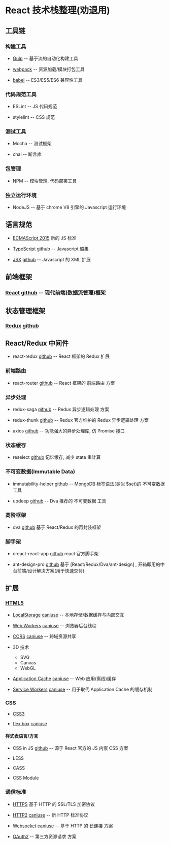# React 技术栈整理(劝退用)

## 工具链

### 构建工具

- [Gulp](https://glupjs.com) -- 基于流的自动化构建工具

- [webpack](https://webpack.js.org) -- 资源加载/模块打包工具

- [babel](https://babel.bootcss.com) -- ES3/ES5/ES6 兼容性工具

### 代码规范工具

- ESLint -- JS 代码规范

- stylelint -- CSS 规范

### 测试工具

- Mocha -- 测试框架

- chai -- 断言库

### 包管理

- NPM -- 模块管理, 代码部署工具

### 独立运行环境

- NodeJS -- 基于 chrome V8 引擎的 Javascript 运行环境

## 语言规范

- [ECMAScript 2015](http://javascript.ruanyifeng.com/advanced/ecmascript6.html) 新的 JS 标准

- [TypeScript](https://www.tslang.cn/) [github](https://github.com/Microsoft/TypeScript) --  Javascript 超集

- [JSX](https://jsx.github.io) [github](https://github.com/jsx/JSX) -- Javascript 的 XML 扩展

## 前端框架

### [React](https://reactjs.org) [github](https://github.com/facebook/react) -- 现代前端(数据流管理)框架

## 状态管理框架

### [Redux](https://redux.js.org) [github](https://github.com/reduxjs/redux)

## React/Redux 中间件

- react-redux [github](https://github.com/reduxjs/react-redux) -- React 框架的 Redux 扩展

### 前端路由

- react-router [github](https://github.com/ReactTraining/react-router) -- React 框架的 前端路由 方案

### 异步处理

- redux-saga [github](https://github.com/redux-saga/redux-saga) -- Redux 异步逻辑处理 方案

- redux-thunk [github](https://github.com/reduxjs/redux-thunk) -- Redux 官方维护的 Redux 异步逻辑处理 方案

- axios [github](https://github.com/axios/axios) -- 功能强大的异步处理库, 仿 Promise 接口

### 状态缓存

- reselect [github](https://github.com/reduxjs/reselect) 记忆缓存, 减少 state 重计算

### 不可变数据(Immutable Data)

- immutability-helper [github](https://github.com/kolodny/immutability-helper) -- MongoDB 标签语法(类似 $set)的 不可变数据 工具

- updeep [github](https://github.com/substantial/updeep) -- Dva 推荐的 不可变数据 工具

### 高阶框架

- dva [github](https://github.com/dvajs/dva) 基于 React/Redux 的再封装框架

### 脚手架

- creact-react-app [github](https://github.com/facebook/create-react-app) react 官方脚手架

- ant-design-pro [github](https://github.com/ant-design/ant-design-pro) 基于 [React/Redux/Dva/ant-design] , 开箱即用的中台前端/设计解决方案(用于快速交付)

## 扩展

### [HTML5](https://developer.mozilla.org/zh-CN/docs/Web/Guide/HTML/HTML5)

- [LocalStorage](https://developer.mozilla.org/zh-CN/docs/Web/API/Storage/LocalStorage) [caniuse](https://caniuse.com/#search=localstorage) -- 本地存储/数据缓存与内部交互

- [Web Workers](https://developer.mozilla.org/zh-CN/docs/Web/API/Web_Workers_API) [caniuse](https://caniuse.com/#search=web%20workers) -- 浏览器后台线程

- [CORS](https://developer.mozilla.org/zh-CN/docs/Web/HTML/CORS_settings_attributes) [caniuse](https://caniuse.com/#search=cors) -- 跨域资源共享

- 3D 技术
  - SVG
  - Canvas
  - WebGL

- [Application Cache](https://developer.mozilla.org/zh-CN/docs/Web/API/Window/applicationCache) [caniuse](https://caniuse.com/#search=application%20cache) -- Web 应用(离线)缓存

- [Service Workers](https://developer.mozilla.org/zh-CN/docs/Web/API/Service_Worker_API/Using_Service_Workers) [caniuse](https://caniuse.com/#search=service%20workers) -- 用于取代 Application Cache 的缓存机制

### CSS

- [CSS3](https://developer.mozilla.org/zh-CN/docs/Web/CSS/CSS3)

- [flex box](https://developer.mozilla.org/zh-CN/docs/Glossary/Flex) [caniuse](https://caniuse.com/#search=flex)

#### 样式表语言/方言

- CSS in JS [github](https://github.com/MicheleBertoli/css-in-js) -- 源于 React 官方的 JS 内嵌 CSS 方案

- LESS

- CASS

- CSS Module

### 通信标准

- [HTTPS](https://www.guokr.com/post/114121/) 基于 HTTP 的 SSL/TLS 加密协议

- [HTTP2](https://www.zhihu.com/question/34074946) [caniuse](https://caniuse.com/#search=http2) -- 新 HTTP 标准协议

- [Websocket](https://developer.mozilla.org/zh-CN/docs/Web/API/WebSockets_API) [caniuse](https://caniuse.com/#search=web%20sockets) -- 基于 HTTP 的 长连接 方案

- [OAuth2](https://oauth.net/2/) -- 第三方资源请求 方案
